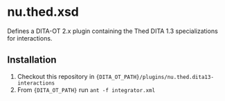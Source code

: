 # nu.thed.xsd

Defines a DITA-OT 2.x plugin containing the Thed DITA 1.3 specializations for interactions.

## Installation

1. Checkout this repository in ```{DITA_OT_PATH}/plugins/nu.thed.dita13-interactions```
2. From ```{DITA_OT_PATH}``` run ```ant -f integrator.xml```




